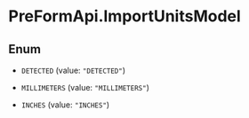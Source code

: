 # PreFormApi.ImportUnitsModel

## Enum


* `DETECTED` (value: `"DETECTED"`)

* `MILLIMETERS` (value: `"MILLIMETERS"`)

* `INCHES` (value: `"INCHES"`)



